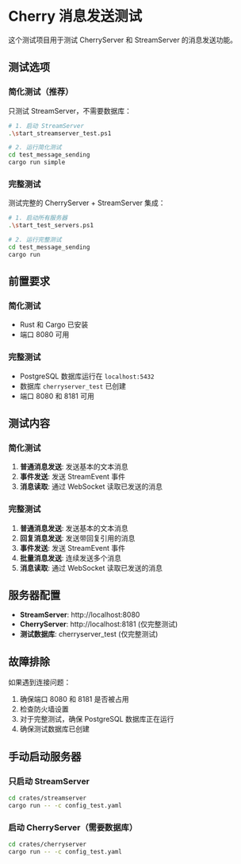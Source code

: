 # Cherry 消息发送测试

这个测试项目用于测试 CherryServer 和 StreamServer 的消息发送功能。

## 测试选项

### 简化测试（推荐）
只测试 StreamServer，不需要数据库：

```bash
# 1. 启动 StreamServer
.\start_streamserver_test.ps1

# 2. 运行简化测试
cd test_message_sending
cargo run simple
```

### 完整测试
测试完整的 CherryServer + StreamServer 集成：

```bash
# 1. 启动所有服务器
.\start_test_servers.ps1

# 2. 运行完整测试
cd test_message_sending
cargo run
```

## 前置要求

### 简化测试
- Rust 和 Cargo 已安装
- 端口 8080 可用

### 完整测试
- PostgreSQL 数据库运行在 `localhost:5432`
- 数据库 `cherryserver_test` 已创建
- 端口 8080 和 8181 可用

## 测试内容

### 简化测试
1. **普通消息发送**: 发送基本的文本消息
2. **事件发送**: 发送 StreamEvent 事件
3. **消息读取**: 通过 WebSocket 读取已发送的消息

### 完整测试
1. **普通消息发送**: 发送基本的文本消息
2. **回复消息发送**: 发送带回复引用的消息
3. **事件发送**: 发送 StreamEvent 事件
4. **批量消息发送**: 连续发送多个消息
5. **消息读取**: 通过 WebSocket 读取已发送的消息

## 服务器配置

- **StreamServer**: http://localhost:8080
- **CherryServer**: http://localhost:8181 (仅完整测试)
- **测试数据库**: cherryserver_test (仅完整测试)

## 故障排除

如果遇到连接问题：

1. 确保端口 8080 和 8181 是否被占用
2. 检查防火墙设置
3. 对于完整测试，确保 PostgreSQL 数据库正在运行
4. 确保测试数据库已创建

## 手动启动服务器

### 只启动 StreamServer
```bash
cd crates/streamserver
cargo run -- -c config_test.yaml
```

### 启动 CherryServer（需要数据库）
```bash
cd crates/cherryserver
cargo run -- -c config_test.yaml
``` 